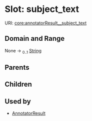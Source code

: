 
# Slot: subject_text




URI: [core:annotatorResult__subject_text](http://w3id.org/ontogpt/core/annotatorResult__subject_text)


## Domain and Range

None &#8594;  <sub>0..1</sub> [String](types/String.md)

## Parents


## Children


## Used by

 * [AnnotatorResult](AnnotatorResult.md)
